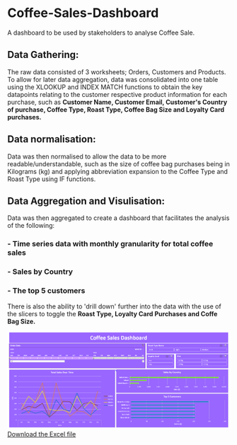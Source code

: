 # Coffee-Sales-Dashboard
A dashboard to be used by stakeholders to analyse Coffee Sale. 


## Data Gathering: 
The raw data consisted of 3 worksheets; Orders, Customers and Products. To allow for later data aggregation, data was consolidated into one table using the XLOOKUP and INDEX MATCH functions to obtain the key datapoints relating to the customer respective product information for each purchase, such as **Customer Name, Customer Email, Customer's Country of purchase, Coffee Type, Roast Type, Coffee Bag Size and Loyalty Card purchases.**


## Data normalisation:
Data was then normalised to allow the data to be more readable/understandable, such as the size of coffee bag purchases being in Kilograms (kg) and applying abbreviation expansion to the Coffee Type and Roast Type using IF functions. 


## Data Aggregation and Visulisation:
Data was then aggregated to create a dashboard that facilitates the analysis of the following: 
### - Time series data with monthly granularity for total coffee sales
### - Sales by Country 
### - The top 5 customers

There is also the ability to 'drill down' further into the data with the use of the slicers to toggle the **Roast Type, Loyalty Card Purchases and Coffe Bag Size.**


![alt text](https://github.com/LiamBatiste/Coffee-Sales-Dashboard/blob/main/Coffee%20Sales%20Dashboard.PNG?raw=true)
[Download the Excel file](https://github.com/LiamBatiste/Coffee-Sales-Dashboard/blob/main/coffeeOrdersData.xlsx)
